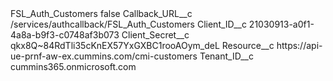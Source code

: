 <?xml version="1.0" encoding="UTF-8"?>
<CustomMetadata xmlns="http://soap.sforce.com/2006/04/metadata" xmlns:xsi="http://www.w3.org/2001/XMLSchema-instance" xmlns:xsd="http://www.w3.org/2001/XMLSchema">
    <label>FSL_Auth_Customers</label>
    <protected>false</protected>
    <values>
        <field>Callback_URL__c</field>
        <value xsi:type="xsd:string">/services/authcallback/FSL_Auth_Customers</value>
    </values>
    <values>
        <field>Client_ID__c</field>
        <value xsi:type="xsd:string">21030913-a0f1-4a8a-b9f3-c0748af3b073</value>
    </values>
    <values>
        <field>Client_Secret__c</field>
        <value xsi:type="xsd:string">qkx8Q~84RdTli35cKnEX57YxGXBC1rooAOym_deL</value>
    </values>
    <values>
        <field>Resource__c</field>
        <value xsi:type="xsd:string">https://api-ue-prnf-aw-ex.cummins.com/cmi-customers</value>
    </values>
    <values>
        <field>Tenant_ID__c</field>
        <value xsi:type="xsd:string">cummins365.onmicrosoft.com</value>
    </values>
</CustomMetadata>
